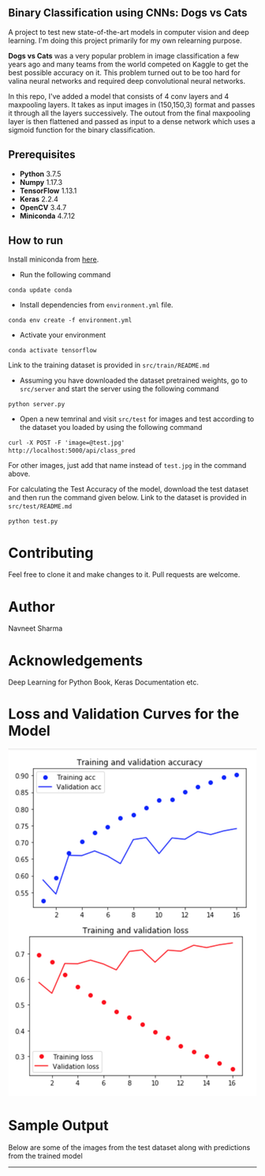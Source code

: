 ## Binary Classification using CNNs: Dogs vs Cats

A project to test new state-of-the-art models in computer vision and deep learning. I'm doing this project primarily for my own relearning purpose. 

**Dogs vs Cats** was a very popular problem in image classification a few years ago and many teams from the world competed on Kaggle to get the best possible accuracy on it. This problem turned out to be too hard for valina neural networks and required deep convolutional neural networks.  

In this repo, I've added a model that consists of 4 conv layers and 4 maxpooling layers. It takes as input images in (150,150,3) format and passes it through all the layers successively. The outout from the final maxpooling layer is then flattened and passed as input to a dense network which uses a sigmoid function for the binary classification. 

## Prerequisites

* **Python** 3.7.5
* **Numpy** 1.17.3
* **TensorFlow** 1.13.1
* **Keras** 2.2.4
* **OpenCV** 3.4.7
* **Miniconda** 4.7.12

## How to run

Install miniconda from [here](https://docs.conda.io/en/latest/miniconda.html).

* Run the following command

```
conda update conda
```

* Install dependencies from `environment.yml` file.

```
conda env create -f environment.yml
```

* Activate your environment

```
conda activate tensorflow
```

Link to the training dataset is provided in `src/train/README.md`

* Assuming you have downloaded the dataset pretrained weights, go to `src/server` and start the server using the following command

```
python server.py
```

* Open a new temrinal and visit `src/test` for images and test according to the dataset you loaded by using the following command

```
curl -X POST -F 'image=@test.jpg'  http://localhost:5000/api/class_pred
```

For other images, just add that name instead of `test.jpg` in the command above.

For calculating the Test Accuracy of the model, download the test dataset and then run the command given below. Link to the dataset is provided in `src/test/README.md`

```
python test.py
```

# Contributing

Feel free to clone it and make changes to it. Pull requests are welcome.

# Author

Navneet Sharma

# Acknowledgements

Deep Learning for Python Book, Keras Documentation etc.

# Loss and Validation Curves for the Model

![alt text](https://github.com/NavSha/dogs-vs-cats/blob/master/src/pictures/loss_and_accuracy.png)

# Sample Output 

Below are some of the images from the test dataset along with predictions from the trained model

------
